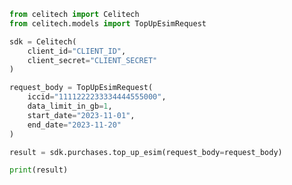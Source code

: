 ```python
from celitech import Celitech
from celitech.models import TopUpEsimRequest

sdk = Celitech(
    client_id="CLIENT_ID",
    client_secret="CLIENT_SECRET"
)

request_body = TopUpEsimRequest(
    iccid="1111222233334444555000",
    data_limit_in_gb=1,
    start_date="2023-11-01",
    end_date="2023-11-20"
)

result = sdk.purchases.top_up_esim(request_body=request_body)

print(result)

```

<!-- This file was generated by liblab | https://liblab.com/ -->
